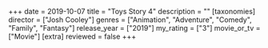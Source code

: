 +++
date = 2019-10-07
title = "Toys Story 4"
description = ""
[taxonomies]
director = ["Josh Cooley"] 
genres = ["Animation", "Adventure", "Comedy", "Family", "Fantasy"]
release_year = ["2019"]
my_rating = ["3"]
movie_or_tv = ["Movie"]
[extra]
reviewed = false
+++

